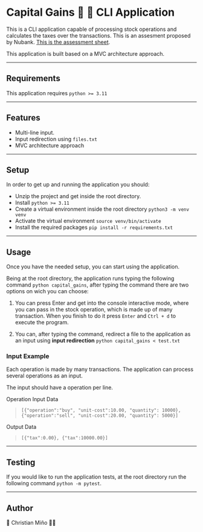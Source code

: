 Capital Gains 🤑 💸 CLI Application
============

This is a CLI application capable of processing stock operations and calculates the taxes over the transactions. This is an assesment proposed by Nubank. [This is the assessment sheet](assessment.pdf).

This application is built based on a MVC architecture approach. 

---
## Requirements

This application requires `python >= 3.11`

---

## Features
- Multi-line input.
- Input redirection using `files.txt`
- MVC architecture approach
---

## Setup
In order to get up and running the application you should:
 - Unzip the project and get inside the root directory.
 - Install `python >= 3.11`
 - Create a virtual environment inside the root directory `python3 -m venv venv`
 - Activate the virtual environment `source venv/bin/activate`
 - Install the required packages `pip install -r requirements.txt`

---

## Usage

Once you have the needed setup, you can start using the application. 

Being at the root directory, the application runs typing the following command `python capital_gains`, after typing the command there are two options on wich you can choose:

1. You can press Enter and get into the console interactive mode, where you can pass in the stock operation, which is made up of many transaction. When you finish to do it press `Enter` and `Ctrl + d` to execute the program. 

2. You can, after typing the command, redirect a file to the application as an input using **input redirection** `python capital_gains < test.txt`

### Input Example

Each operation is made by many transactions. The application can process several operations as an input. 

The input should have a operation per line.

Operation Input Data
> `[{"operation":"buy", "unit-cost":10.00, "quantity": 10000},{"operation":"sell", "unit-cost":20.00, "quantity": 5000}]`

Output Data
> `[{"tax":0.00}, {"tax":10000.00}]`
---
## Testing

If you would like to run the application tests, at the root directory run the following command `python -m pytest`.

---
## Author

🤖 Christian Miño 💪🏻
